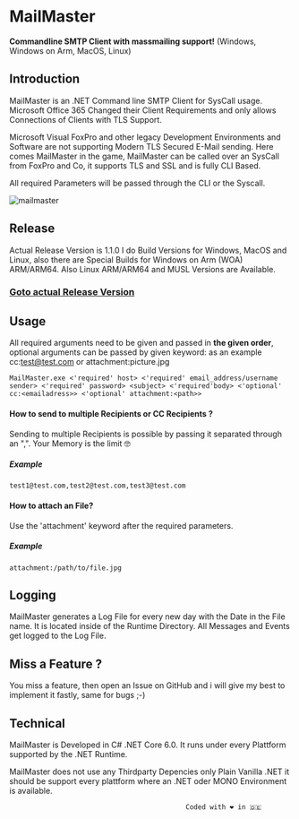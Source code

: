 # MailMaster
**Commandline SMTP Client with massmailing support!**
(Windows, Windows on Arm, MacOS, Linux)

## Introduction
MailMaster is an .NET Command line SMTP Client for SysCall usage.
Microsoft Office 365 Changed their Client Requirements and only allows Connections of Clients with TLS Support.

Microsoft Visual FoxPro and other legacy Development Environments and Software are not supporting Modern TLS Secured E-Mail sending.
Here comes MailMaster in the game, MailMaster can be called over an SysCall from FoxPro and Co, it supports TLS and SSL and is fully CLI Based.

All required Parameters will be passed through the CLI or the Syscall.

![mailmaster](https://user-images.githubusercontent.com/62020056/150222510-bbf7ad9f-221b-474b-a63b-29fbcd7803c1.png)

## Release
Actual Release Version is 1.1.0
I do Build Versions for Windows, MacOS and Linux, also there are Special Builds for Windows on Arm (WOA) ARM/ARM64.
Also Linux ARM/ARM64 and MUSL Versions are Available.

### [Goto actual Release Version](https://github.com/dierk-bentpiening/MailMaster/releases)


## Usage
All required arguments need to be given and passed in **the given order**, optional arguments can be passed by given keyword:<value> as an example cc:test@test.com or attachment:picture.jpg


```
MailMaster.exe <'required' host> <'required' email_address/username sender> <'required' password> <subject> <'required'body> <'optional' cc:<emailadress>> <'optional' attachment:<path>> 
```

#### How to send to multiple Recipients or CC Recipients ?
Sending to multiple Recipients is possible by passing it separated through an ",".
Your Memory is the limit 🤓

##### Example
`test1@test.com,test2@test.com,test3@test.com`



#### How to attach an File?
Use the 'attachment' keyword after the required parameters.

##### Example
`attachment:/path/to/file.jpg`

## Logging
MailMaster generates a Log File for every new day with the Date in the File name.
It is located inside of the Runtime Directory.
All Messages and Events get logged to the Log File.
## Miss a Feature ?
You miss a feature, then open an Issue on GitHub and i will give my best to implement it fastly, same for bugs ;-)

## Technical
MailMaster is Developed in C# .NET Core 6.0.
It runs under every Plattform supported by the .NET Runtime.

MailMaster does not use any Thirdparty Depencies only Plain Vanilla .NET it should be support every plattform where an .NET oder MONO Environment is available.




												Coded with ❤️ in 🇩🇪 
 


